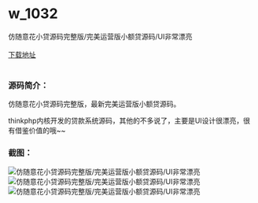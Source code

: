 # w_1032
仿随意花小贷源码完整版/完美运营版小额贷源码/UI非常漂亮
<br/></br>
[下载地址](https://www.uuid2.com/1032.html "下载地址")
<br/></br>
<h3>源码简介：</h3>
<p>仿随意花小贷源码完整版，最新完美运营版小额贷源码。<p>
<p>thinkphp内核开发的贷款系统源码，其他的不多说了，主要是UI设计很漂亮，很有借鉴价值的哦~~<p>
<h3>截图：</h3>
<img src="https://www.uuid2.com/wp-content/uploads/img/202105/7dbf849216.jpg" alt="仿随意花小贷源码完整版/完美运营版小额贷源码/UI非常漂亮"><img src="https://www.uuid2.com/wp-content/uploads/img/202105/ac5e4bc704.jpg" alt="仿随意花小贷源码完整版/完美运营版小额贷源码/UI非常漂亮"><img src="https://www.uuid2.com/wp-content/uploads/img/202105/e70cffa246.jpg" alt="仿随意花小贷源码完整版/完美运营版小额贷源码/UI非常漂亮">
